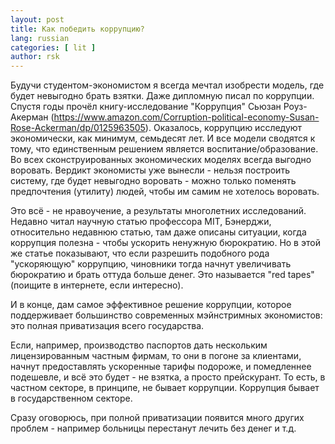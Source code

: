 ```yaml
---
layout: post 
title: Как победить коррупцию? 
lang: russian 
categories: [ lit ]
author: rsk
---
```


Будучи студентом-экономистом я всегда мечтал изобрести модель, где будет невыгодно брать взятки. Даже дипломную писал по коррупции. Спустя годы прочёл книгу-исследование "Коррупция" Сьюзан Роуз-Акерман (https://www.amazon.com/Corruption-political-economy-Susan-Rose-Ackerman/dp/0125963505). Оказалось, коррупцию исследуют экономически, как минимум, семьдесят лет. И все модели сводятся к тому, что единственным решением является воспитание/образование. Во всех сконструированных экономических моделях всегда выгодно воровать. Вердикт экономисты уже вынесли - нельзя построить систему, где будет невыгодно воровать - можно только поменять предпочтения (утилиту) людей, чтобы им самим не хотелось воровать.  

Это всё - не нравоучение, а результаты многолетних исследований. Недавно читал научную статью профессора MIT, Бэнерджи, относительно недавнюю статью, там даже описаны ситуации, когда коррупция полезна - чтобы ускорить ненужную бюрократию. Но в этой же статье показывают, что если разрешить подобного рода "ускоряющую" коррупцию, чиновники тогда начнут увеличивать бюрократию и брать оттуда больше денег. Это называется "red tapes" (поищите в интернете, если интересно).  

И в конце, дам самое эффективное решение коррупции, которое поддерживает большинство современных мэйнстримных экономистов: это полная приватизация всего государства.  

Если, например, производство паспортов дать нескольким лицензированным частным фирмам, то они в погоне за клиентами, начнут предоставлять ускоренные тарифы подороже, и помедленнее подешевле, и всё это будет - не взятка, а просто прейскурант. То есть, в частном секторе, в принципе, не бывает коррупции. Коррупция бывает в государственном секторе.   

Сразу оговорюсь, при полной приватизации появится много других проблем - например больницы перестанут лечить без денег и т.д.
